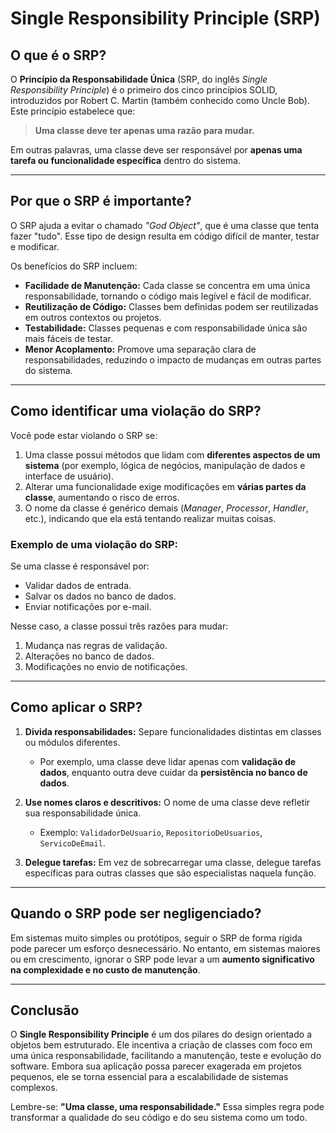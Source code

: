 # Single Responsibility Principle (SRP)

## O que é o SRP?

O **Princípio da Responsabilidade Única** (SRP, do inglês *Single Responsibility Principle*) é o primeiro dos cinco
princípios SOLID, introduzidos por Robert C. Martin (também conhecido como Uncle Bob). Este princípio estabelece que:

> **Uma classe deve ter apenas uma razão para mudar.**

Em outras palavras, uma classe deve ser responsável por **apenas uma tarefa ou funcionalidade específica** dentro do
sistema.

---

## Por que o SRP é importante?

O SRP ajuda a evitar o chamado *"God Object"*, que é uma classe que tenta fazer "tudo". Esse tipo de design resulta em
código difícil de manter, testar e modificar.

Os benefícios do SRP incluem:

- **Facilidade de Manutenção:** Cada classe se concentra em uma única responsabilidade, tornando o código mais legível e
  fácil de modificar.
- **Reutilização de Código:** Classes bem definidas podem ser reutilizadas em outros contextos ou projetos.
- **Testabilidade:** Classes pequenas e com responsabilidade única são mais fáceis de testar.
- **Menor Acoplamento:** Promove uma separação clara de responsabilidades, reduzindo o impacto de mudanças em outras
  partes do sistema.

---

## Como identificar uma violação do SRP?

Você pode estar violando o SRP se:

1. Uma classe possui métodos que lidam com **diferentes aspectos de um sistema** (por exemplo, lógica de negócios,
   manipulação de dados e interface de usuário).
2. Alterar uma funcionalidade exige modificações em **várias partes da classe**, aumentando o risco de erros.
3. O nome da classe é genérico demais (*Manager*, *Processor*, *Handler*, etc.), indicando que ela está tentando
   realizar muitas coisas.

### Exemplo de uma violação do SRP:

Se uma classe é responsável por:

- Validar dados de entrada.
- Salvar os dados no banco de dados.
- Enviar notificações por e-mail.

Nesse caso, a classe possui três razões para mudar:

1. Mudança nas regras de validação.
2. Alterações no banco de dados.
3. Modificações no envio de notificações.

---

## Como aplicar o SRP?

1. **Divida responsabilidades:** Separe funcionalidades distintas em classes ou módulos diferentes.
    - Por exemplo, uma classe deve lidar apenas com **validação de dados**, enquanto outra deve cuidar da **persistência
      no banco de dados**.

2. **Use nomes claros e descritivos:** O nome de uma classe deve refletir sua responsabilidade única.
    - Exemplo: `ValidadorDeUsuario`, `RepositorioDeUsuarios`, `ServicoDeEmail`.

3. **Delegue tarefas:** Em vez de sobrecarregar uma classe, delegue tarefas específicas para outras classes que são
   especialistas naquela função.

---

## Quando o SRP pode ser negligenciado?

Em sistemas muito simples ou protótipos, seguir o SRP de forma rígida pode parecer um esforço desnecessário. No entanto,
em sistemas maiores ou em crescimento, ignorar o SRP pode levar a um **aumento significativo na complexidade e no custo
de manutenção**.

---

## Conclusão

O **Single Responsibility Principle** é um dos pilares do design orientado a objetos bem estruturado. Ele incentiva a
criação de classes com foco em uma única responsabilidade, facilitando a manutenção, teste e evolução do software.
Embora sua aplicação possa parecer exagerada em projetos pequenos, ele se torna essencial para a escalabilidade de
sistemas complexos.

Lembre-se: **"Uma classe, uma responsabilidade."** Essa simples regra pode transformar a qualidade do seu código e do
seu sistema como um todo.
